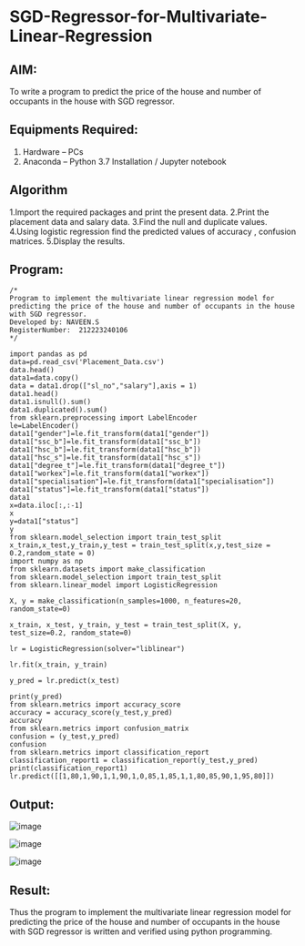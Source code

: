 # SGD-Regressor-for-Multivariate-Linear-Regression

## AIM:
To write a program to predict the price of the house and number of occupants in the house with SGD regressor.

## Equipments Required:
1. Hardware – PCs
2. Anaconda – Python 3.7 Installation / Jupyter notebook

## Algorithm
1.Import the required packages and print the present data.
2.Print the placement data and salary data. 
3.Find the null and duplicate values. 
4.Using logistic regression find the predicted values of accuracy , confusion matrices. 
5.Display the results.

## Program:
```
/*
Program to implement the multivariate linear regression model for predicting the price of the house and number of occupants in the house with SGD regressor.
Developed by: NAVEEN.S
RegisterNumber:  212223240106
*/
```
```
import pandas as pd
data=pd.read_csv('Placement_Data.csv')
data.head()
data1=data.copy()
data = data1.drop(["sl_no","salary"],axis = 1)
data1.head()
data1.isnull().sum()
data1.duplicated().sum()
from sklearn.preprocessing import LabelEncoder
le=LabelEncoder()
data1["gender"]=le.fit_transform(data1["gender"])
data1["ssc_b"]=le.fit_transform(data1["ssc_b"])
data1["hsc_b"]=le.fit_transform(data1["hsc_b"])
data1["hsc_s"]=le.fit_transform(data1["hsc_s"])
data1["degree_t"]=le.fit_transform(data1["degree_t"])
data1["workex"]=le.fit_transform(data1["workex"])
data1["specialisation"]=le.fit_transform(data1["specialisation"])
data1["status"]=le.fit_transform(data1["status"])
data1
x=data.iloc[:,:-1]
x
y=data1["status"]
y
from sklearn.model_selection import train_test_split
x_train,x_test,y_train,y_test = train_test_split(x,y,test_size = 0.2,random_state = 0)
import numpy as np
from sklearn.datasets import make_classification
from sklearn.model_selection import train_test_split
from sklearn.linear_model import LogisticRegression

X, y = make_classification(n_samples=1000, n_features=20, random_state=0)

x_train, x_test, y_train, y_test = train_test_split(X, y, test_size=0.2, random_state=0)

lr = LogisticRegression(solver="liblinear")

lr.fit(x_train, y_train)

y_pred = lr.predict(x_test)

print(y_pred)
from sklearn.metrics import accuracy_score
accuracy = accuracy_score(y_test,y_pred)
accuracy
from sklearn.metrics import confusion_matrix
confusion = (y_test,y_pred)
confusion
from sklearn.metrics import classification_report
classification_report1 = classification_report(y_test,y_pred)
print(classification_report1)
lr.predict([[1,80,1,90,1,1,90,1,0,85,1,85,1,1,80,85,90,1,95,80]])
```
## Output:
![image](https://github.com/user-attachments/assets/9d1dc8fc-81c6-40cd-8ddb-360bc4f44c87)

![image](https://github.com/user-attachments/assets/a2edc067-74d5-44aa-b09d-eed4881de736)

![image](https://github.com/user-attachments/assets/cc296120-7207-4919-9f89-0e3a84baf89a)


## Result:
Thus the program to implement the multivariate linear regression model for predicting the price of the house and number of occupants in the house with SGD regressor is written and verified using python programming.
